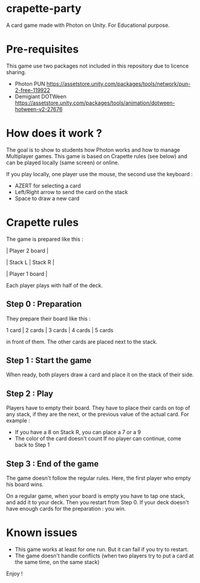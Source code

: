 # crapette-party
A card game made with Photon on Unity. For Educational purpose.

# Pre-requisites
This game use two packages not included in this repository due to licence sharing.
- Photon PUN https://assetstore.unity.com/packages/tools/network/pun-2-free-119922
- Demigiant DOTWeen https://assetstore.unity.com/packages/tools/animation/dotween-hotween-v2-27676

# How does it work ?
The goal is to show to students how Photon works and how to manage Multiplayer games.
This game is based on Crapette rules (see below) and can be played locally (same screen) or online.

If you play locally, one player use the mouse, the second use the keyboard : 
- AZERT for selecting a card
- Left/Right arrow to send the card on the stack
- Space to draw a new card

# Crapette rules
The game is prepared like this : 

|   Player 2 board  |  

| Stack L | Stack R |

|   Player 1 board  |

Each player plays with half of the deck.

## Step 0 : Preparation 
They prepare their board like this : 

1 card | 2 cards | 3 cards | 4 cards | 5 cards

in front of them. The other cards are placed next to the stack.

## Step 1 : Start the game 
When ready, both players draw a card and place it on the stack of their side.

## Step 2 : Play
Players have to empty their board.
They have to place their cards on top of any stack, if they are the next, or the previous value of the actual card.
For example : 
- If you have a 8 on Stack R, you can place a 7 or a 9
- The color of the card doesn't count
If no player can continue, come back to Step 1

## Step 3 : End of the game
The game doesn't follow the regular rules. Here, the first player who empty his board wins.

On a regular game, when your board is empty you have to tap one stack, and add it to your deck. Then you restart from Step 0.
If your deck doesn't have enough cards for the preparation : you win.

# Known issues
- This game works at least for one run. But it can fail if you try to restart.
- The game doesn't handle conflicts (when two players try to put a card at the same time, on the same stack)

Enjoy !
